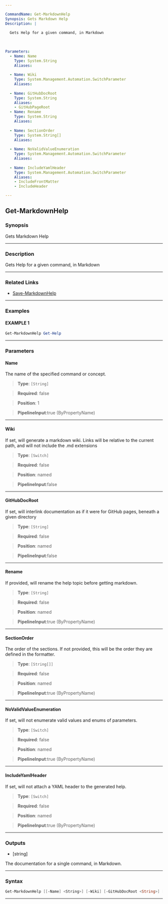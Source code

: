 ```yaml
---

CommandName: Get-MarkdownHelp
Synopsis: Gets Markdown Help
Description: |
  
  Gets Help for a given command, in Markdown
  
  
  
Parameters: 
  - Name: Name
    Type: System.String
    Aliases: 
    
  - Name: Wiki
    Type: System.Management.Automation.SwitchParameter
    Aliases: 
    
  - Name: GitHubDocRoot
    Type: System.String
    Aliases: 
    - GitHubPageRoot
  - Name: Rename
    Type: System.String
    Aliases: 
    
  - Name: SectionOrder
    Type: System.String[]
    Aliases: 
    
  - Name: NoValidValueEnumeration
    Type: System.Management.Automation.SwitchParameter
    Aliases: 
    
  - Name: IncludeYamlHeader
    Type: System.Management.Automation.SwitchParameter
    Aliases: 
    - IncludeFrontMatter
    - IncludeHeader

---
```

Get-MarkdownHelp
----------------
### Synopsis
Gets Markdown Help

---
### Description

Gets Help for a given command, in Markdown

---
### Related Links
* [Save-MarkdownHelp](Save-MarkdownHelp.md)



---
### Examples
#### EXAMPLE 1
```PowerShell
Get-MarkdownHelp Get-Help
```

---
### Parameters
#### **Name**

The name of the specified command or concept.



> **Type**: ```[String]```

> **Required**: false

> **Position**: 1

> **PipelineInput**:true (ByPropertyName)



---
#### **Wiki**

If set, will generate a markdown wiki.  Links will be relative to the current path, and will not include the .md extensions



> **Type**: ```[Switch]```

> **Required**: false

> **Position**: named

> **PipelineInput**:false



---
#### **GitHubDocRoot**

If set, will interlink documentation as if it were for GitHub pages, beneath a given directory



> **Type**: ```[String]```

> **Required**: false

> **Position**: named

> **PipelineInput**:false



---
#### **Rename**

If provided, will rename the help topic before getting markdown.



> **Type**: ```[String]```

> **Required**: false

> **Position**: named

> **PipelineInput**:true (ByPropertyName)



---
#### **SectionOrder**

The order of the sections.
If not provided, this will be the order they are defined in the formatter.



> **Type**: ```[String[]]```

> **Required**: false

> **Position**: named

> **PipelineInput**:true (ByPropertyName)



---
#### **NoValidValueEnumeration**

If set, will not enumerate valid values and enums of parameters.



> **Type**: ```[Switch]```

> **Required**: false

> **Position**: named

> **PipelineInput**:true (ByPropertyName)



---
#### **IncludeYamlHeader**

If set, will not attach a YAML header to the generated help.



> **Type**: ```[Switch]```

> **Required**: false

> **Position**: named

> **PipelineInput**:true (ByPropertyName)



---
### Outputs
* [string]

The documentation for a single command, in Markdown.




---
### Syntax
```PowerShell
Get-MarkdownHelp [[-Name] <String>] [-Wiki] [-GitHubDocRoot <String>] [-Rename <String>] [-SectionOrder <String[]>] [-NoValidValueEnumeration] [-IncludeYamlHeader] [<CommonParameters>]
```
---
